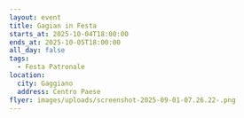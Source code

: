 ```yaml
---
layout: event
title: Gagian in Festa
starts_at: 2025-10-04T18:00:00
ends_at: 2025-10-05T18:00:00
all_day: false
tags:
  - Festa Patronale
location:
  city: Gaggiano
  address: Centro Paese
flyer: images/uploads/screenshot-2025-09-01-07.26.22-.png
---
```

